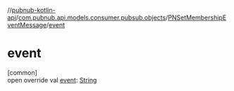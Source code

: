 //[pubnub-kotlin-api](../../../index.md)/[com.pubnub.api.models.consumer.pubsub.objects](../index.md)/[PNSetMembershipEventMessage](index.md)/[event](event.md)

# event

[common]\
open override val [event](event.md): [String](https://kotlinlang.org/api/core/kotlin-stdlib/kotlin/-string/index.html)
